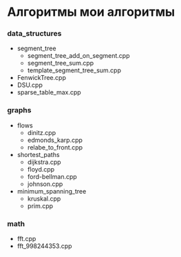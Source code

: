# Алгоритмы мои алгоритмы

### data_structures
- segment_tree
  - segment_tree_add_on_segment.cpp
  - segment_tree_sum.cpp
  - template_segment_tree_sum.cpp
- FenwickTree.cpp
- DSU.cpp
- sparse_table_max.cpp

### graphs
- flows
  - dinitz.cpp
  - edmonds_karp.cpp
  - relabe_to_front.cpp
- shortest_paths
  - dijkstra.cpp
  - floyd.cpp
  - ford-bellman.cpp
  - johnson.cpp
- minimum_spanning_tree
  - kruskal.cpp
  - prim.cpp
  
### math
- fft.cpp
- fft_998244353.cpp

